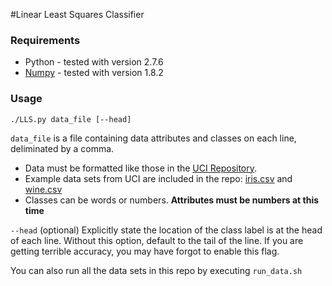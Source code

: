 #Linear Least Squares Classifier

### Requirements
* Python - tested with version 2.7.6
* [Numpy](http://docs.scipy.org/doc/numpy/user/index.html) - tested with version 1.8.2

### Usage

`./LLS.py data_file [--head]`

`data_file`
is a file containing data attributes and classes on each line,
deliminated by a comma.

* Data must be formatted like those in the 
[UCI Repository](https://archive.ics.uci.edu/ml/datasets.html).
* Example data sets from UCI are included in the repo:
[iris.csv](https://bitbucket.org/cot4501group3/least-squares-classifier/src/c2922f380e70ae6b27532103fe8590a192c66a0d/iris.csv?at=master) and
[wine.csv](https://bitbucket.org/cot4501group3/least-squares-classifier/src/c2922f380e70ae6b27532103fe8590a192c66a0d/wine.csv?at=master)
* Classes can be words or numbers. **Attributes must be numbers at this time**

`--head`
    (optional) Explicitly state the location of the class label is 
	at the head of each line. Without this option,
	default to the tail of the line.
	If you are getting terrible accuracy, you may have forgot to enable this flag.

You can also run all the data sets in this repo by executing `run_data.sh`